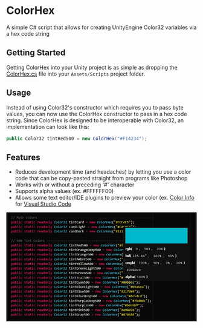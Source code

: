 # ColorHex
A simple C# script that allows for creating UnityEngine Color32 variables via a hex code string

## Getting Started
Getting ColorHex into your Unity project is as simple as dropping the [ColorHex.cs](ColorHex.cs) file into your `Assets/Scripts` project folder.

## Usage
Instead of using Color32's constructor which requires you to pass byte values, you can now use the ColorHex constructor to pass in a hex code string. Since ColorHex is designed to be interoperable with Color32, an implementation can look like this:

```cs
public Color32 tintRed500 = new ColorHex("#F14234");
```

## Features
- Reduces development time (and headaches) by letting you use a color code that can be copy-pasted straight from programs like Photoshop
- Works with or without a preceding '#' character
- Supports alpha values (ex. #FFFFFF00)
- Allows some text editor/IDE plugins to preview your color (ex. [Color Info](https://github.com/mattbierner/vscode-color-info) for [Visual Studio Code](https://code.visualstudio.com/)

<img src="example.png" width=600px>
